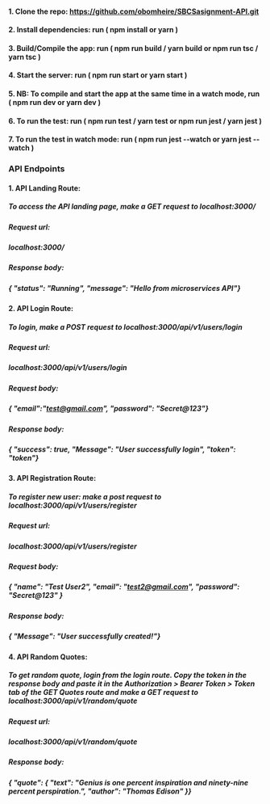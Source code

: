 #### 1.  Clone the repo: https://github.com/obomheire/SBCSasignment-API.git

#### 2. Install dependencies: run ( npm install or yarn )

#### 3. Build/Compile the app: run ( npm run build / yarn build or npm run tsc / yarn tsc )

#### 4. Start the server: run ( npm run start or yarn start )

#### 5. NB: To compile and start the app at the same time in a watch mode, run ( npm run dev or yarn dev )

#### 6. To run the test: run ( npm run test / yarn test or npm run jest / yarn jest )

#### 7. To run the test in watch mode: run ( npm run jest --watch or yarn jest --watch )

###  API Endpoints

#### 1. API Landing Route:

##### To access the API landing page, make a GET request to localhost:3000/

##### Request url:

##### localhost:3000/

##### Response body:

##### { "status": "Running", "message": "Hello from microservices API"}

#### 2. API Login Route:

##### To login, make a POST request to localhost:3000/api/v1/users/login

##### Request url:

##### localhost:3000/api/v1/users/login

##### Request body:

##### { "email":"test@gmail.com", "password": "Secret@123"}

##### Response body:

##### { "success": true, "Message": "User successfully login", "token": "token"}

#### 3. API Registration Route:

##### To register new user: make a post request to localhost:3000/api/v1/users/register

##### Request url:

##### localhost:3000/api/v1/users/register

##### Request body:

##### { "name": "Test User2", "email": "test2@gmail.com", "password": "Secret@123" }

##### Response body:

##### { "Message": "User successfully created!"}

#### 4. API Random Quotes:

##### To get random quote, login from the login route. Copy the token in the response body and paste it in the Authorization > Bearer Token > Token tab of the GET Quotes route and make a GET request to localhost:3000/api/v1/random/quote

##### Request url:

##### localhost:3000/api/v1/random/quote

##### Response body:

##### { "quote": { "text": "Genius is one percent inspiration and ninety-nine percent perspiration.", "author": "Thomas Edison" }}